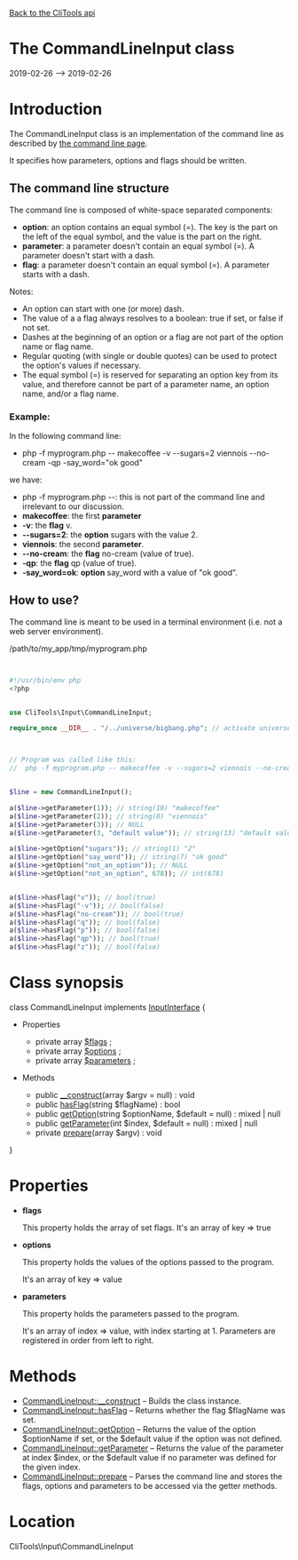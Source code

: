 [Back to the CliTools api](https://github.com/lingtalfi/CliTools/blob/master/doc/api/CliTools.md)



The CommandLineInput class
================
2019-02-26 --> 2019-02-26






Introduction
============

The CommandLineInput class is an implementation of the command line as described by [the command line page](https://github.com/lingtalfi/CliTools/blob/master/doc/pages/command-line.md).


It specifies how parameters, options and flags should be written.



The command line structure
---------------------

The command line is composed of white-space separated components:


- **option**: an option contains an equal symbol (=). The key is the part on the left of the equal symbol, and the value is the part on the right.
- **parameter**: a parameter doesn't contain an equal symbol (=). A parameter doesn't start with a dash.
- **flag**: a parameter doesn't contain an equal symbol (=). A parameter starts with a dash.


Notes:
- An option can start with one (or more) dash.
- The value of a a flag always resolves to a boolean: true if set, or false if not set.
- Dashes at the beginning of an option or a flag are not part of the option name or flag name.
- Regular quoting (with single or double quotes) can be used to protect the option's values if necessary.
- The equal symbol (=) is reserved for separating an option key from its value, and therefore cannot be part of a parameter name, an option name, and/or a flag name.



### Example:

In the following command line:

- php -f myprogram.php -- makecoffee -v --sugars=2 viennois --no-cream -qp -say_word="ok good"


we have:

- php -f myprogram.php --: this is not part of the command line and irrelevant to our discussion.
- **makecoffee**: the first **parameter**
- **-v**: the **flag** v.
- **--sugars=2**: the **option** sugars with the value 2.
- **viennois**: the second **parameter**.
- **--no-cream**: the **flag** no-cream (value of true).
- **-qp**: the **flag** qp (value of true).
- **-say_word=ok**: **option** say_word with a value of "ok good".




How to use?
-------------

The command line is meant to be used in a terminal environment (i.e. not a web server environment).



/path/to/my_app/tmp/myprogram.php
```php


#!/usr/bin/env php
<?php


use CliTools\Input\CommandLineInput;

require_once __DIR__ . "/../universe/bigbang.php"; // activate universe



// Program was called like this:
//  php -f myprogram.php -- makecoffee -v --sugars=2 viennois --no-cream -qp -say_word="ok good"


$line = new CommandLineInput();

a($line->getParameter(1)); // string(10) "makecoffee"
a($line->getParameter(2)); // string(8) "viennois"
a($line->getParameter(3)); // NULL
a($line->getParameter(3, "default value")); // string(13) "default value"

a($line->getOption("sugars")); // string(1) "2"
a($line->getOption("say_word")); // string(7) "ok good"
a($line->getOption("not_an_option")); // NULL
a($line->getOption("not_an_option", 678)); // int(678)


a($line->hasFlag("v")); // bool(true)
a($line->hasFlag("-v")); // bool(false)
a($line->hasFlag("no-cream")); // bool(true)
a($line->hasFlag("q")); // bool(false)
a($line->hasFlag("p")); // bool(false)
a($line->hasFlag("qp")); // bool(true)
a($line->hasFlag("z")); // bool(false)


```



Class synopsis
==============


class <span class="pl-k">CommandLineInput</span> implements [InputInterface](https://github.com/lingtalfi/CliTools/blob/master/doc/api/CliTools/Input/InputInterface.md) {

- Properties
    - private array [$flags](#property-flags) ;
    - private array [$options](#property-options) ;
    - private array [$parameters](#property-parameters) ;

- Methods
    - public [__construct](https://github.com/lingtalfi/CliTools/blob/master/doc/api/CliTools/Input/CommandLineInput/__construct.md)(array $argv = null) : void
    - public [hasFlag](https://github.com/lingtalfi/CliTools/blob/master/doc/api/CliTools/Input/CommandLineInput/hasFlag.md)(string $flagName) : bool
    - public [getOption](https://github.com/lingtalfi/CliTools/blob/master/doc/api/CliTools/Input/CommandLineInput/getOption.md)(string $optionName, $default = null) : mixed | null
    - public [getParameter](https://github.com/lingtalfi/CliTools/blob/master/doc/api/CliTools/Input/CommandLineInput/getParameter.md)(int $index, $default = null) : mixed | null
    - private [prepare](https://github.com/lingtalfi/CliTools/blob/master/doc/api/CliTools/Input/CommandLineInput/prepare.md)(array $argv) : void

}




Properties
=============

- <span id="property-flags"><b>flags</b></span>

    This property holds the array of set flags.
    It's an array of key => true
    
    

- <span id="property-options"><b>options</b></span>

    This property holds the values of the options passed to the program.
    
    It's an array of key => value
    
    

- <span id="property-parameters"><b>parameters</b></span>

    This property holds the parameters passed to the program.
    
    It's an array of index => value, with index starting at 1.
    Parameters are registered in order from left to right.
    
    



Methods
==============

- [CommandLineInput::__construct](https://github.com/lingtalfi/CliTools/blob/master/doc/api/CliTools/Input/CommandLineInput/__construct.md) &ndash; Builds the class instance.
- [CommandLineInput::hasFlag](https://github.com/lingtalfi/CliTools/blob/master/doc/api/CliTools/Input/CommandLineInput/hasFlag.md) &ndash; Returns whether the flag $flagName was set.
- [CommandLineInput::getOption](https://github.com/lingtalfi/CliTools/blob/master/doc/api/CliTools/Input/CommandLineInput/getOption.md) &ndash; Returns the value of the option $optionName if set, or the $default value if the option was not defined.
- [CommandLineInput::getParameter](https://github.com/lingtalfi/CliTools/blob/master/doc/api/CliTools/Input/CommandLineInput/getParameter.md) &ndash; Returns the value of the parameter at index $index, or the $default value if no parameter was defined for the given index.
- [CommandLineInput::prepare](https://github.com/lingtalfi/CliTools/blob/master/doc/api/CliTools/Input/CommandLineInput/prepare.md) &ndash; Parses the command line and stores the flags, options and parameters to be accessed via the getter methods.





Location
=============
CliTools\Input\CommandLineInput